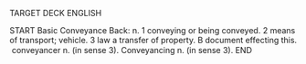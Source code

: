 TARGET DECK
ENGLISH

START
Basic
Conveyance
Back: n. 1 conveying or being conveyed. 2 means of transport; vehicle. 3 law a transfer of property. B document effecting this.  conveyancer n. (in sense 3). Conveyancing n. (in sense 3).
END
